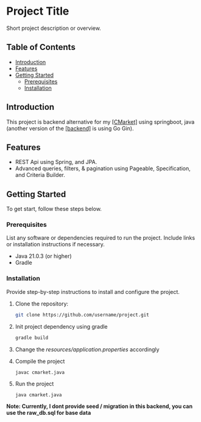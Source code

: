 # Project Title

Short project description or overview.

## Table of Contents

- [Introduction](#introduction)
- [Features](#features)
- [Getting Started](#getting-started)
  - [Prerequisites](#prerequisites)
  - [Installation](#installation)

## Introduction

This project is backend alternative for my <a href="https://github.com/Clovinlee/cmarket">[CMarket]</a> using springboot, java (another version of the <a href="https://github.com/Clovinlee/cmarket_backend">[backend]</a> is using Go Gin).

## Features

- REST Api using Spring, and JPA.
- Advanced queries, filters, & pagination using Pageable, Specification, and Criteria Builder.

## Getting Started

To get start, follow these steps below.

### Prerequisites

List any software or dependencies required to run the project. Include links or installation instructions if necessary.

- Java 21.0.3 (or higher)
- Gradle

### Installation

Provide step-by-step instructions to install and configure the project.

1. Clone the repository:

   ```sh
   git clone https://github.com/username/project.git

2. Init project dependency using gradle
   ```sh
   gradle build

3. Change the *resources/application.properties* accordingly

4. Compile the project
   ```
   javac cmarket.java

5. Run the project
   ```
   java cmarket.java

**Note: Currently, I dont provide seed / migration in this backend, you can use the raw_db.sql for base data**